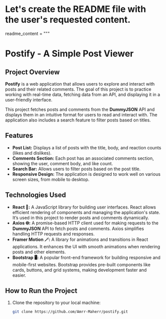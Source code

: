 # Let's create the README file with the user's requested content.
readme_content = """
# Postify - A Simple Post Viewer

## Project Overview

**Postify** is a web application that allows users to explore and interact with posts and their related comments. The goal of this project is to practice working with real-time data, fetching data from an API, and displaying it in a user-friendly interface. 

This project fetches posts and comments from the **DummyJSON** API and displays them in an intuitive format for users to read and interact with. The application also includes a search feature to filter posts based on titles.

## Features

- **Post List:** Displays a list of posts with the title, body, and reaction counts (likes and dislikes).
- **Comments Section:** Each post has an associated comments section, showing the user, comment body, and like count.
- **Search Bar:** Allows users to filter posts based on the post title.
- **Responsive Design:** The application is designed to work well on various screen sizes, from mobile to desktop.

## Technologies Used

- **React 🧱:** A JavaScript library for building user interfaces. React allows efficient rendering of components and managing the application's state. It’s used in this project to render posts and comments dynamically.
- **Axios 🌐:** A promise-based HTTP client used for making requests to the **DummyJSON** API to fetch posts and comments. Axios simplifies handling HTTP requests and responses.
- **Framer Motion 🪄:** A library for animations and transitions in React applications. It enhances the UI with smooth animations when rendering posts and other elements.
- **Bootstrap 🖥️:** A popular front-end framework for building responsive and mobile-first websites. Bootstrap provides pre-built components like cards, buttons, and grid systems, making development faster and easier.

## How to Run the Project

1. Clone the repository to your local machine:
   ```bash
   git clone https://github.com/Amrr-Maherr/postify.git
